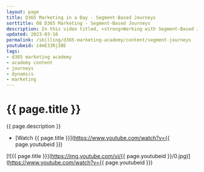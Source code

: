 ```yaml
---
layout: page
title: D365 Marketing in a Day - Segment-Based Journeys
sorttitle: 08 D365 Marketing - Segment-Based Journeys
description: In this video titled, <strong>Working with Segment-Based Journeys</strong>, you will create a journey based upon the segment you created in the previous video titled <strong> Segments</strong>. Marketers leverage segment-based journeys to create outbound journeys such as sending out announcements or a delivering a nurture campaign. In this video you will create a simple, segment-based journey to your customers from a specific segment.
updated: 2023-03-16
permalink: /skilling/d365-marketing-academy/content/segment-journeys
youtubeid: z4mE33RjIBE
tags: 
- d365 marketing academy
- academy content
- journeys
- dynamics
- marketing
---
```


# {{ page.title }}

{{ page.description }}

* [Watch {{ page.title }}](https://www.youtube.com/watch?v={{ page.youtubeid }})

[![{{ page.title }}](https://img.youtube.com/vi/{{ page.youtubeid }}/0.jpg)](https://www.youtube.com/watch?v={{ page.youtubeid }})

